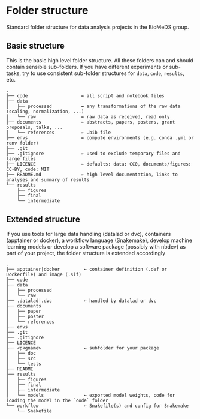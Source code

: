 # Folder structure

Standard folder structure for data analysis projects in the BioMeDS group.

## Basic structure

This is the basic high level folder structure. All these folders can and should contain sensible sub-folders. If you have different experiments or sub-tasks, try to use consistent sub-folder structures for `data`, `code`, `results`, etc.

```
.
├── code                    ← all script and notebook files
├── data
│   ├── processed           ← any transformations of the raw data (scaling, normalization, ...)
│   └── raw                 ← raw data as received, read only
├── documents               ← abstracts, papers, posters, grant proposals, talks, ...
│   └── references          ← .bib file
├── envs                    ← compute environments (e.g. conda .yml or renv folder)
├── .git
├── .gitignore              ← used to exclude temporary files and large files
├── LICENCE                 ← defaults: data: CC0, documents/figures: CC-BY, code: MIT
├── README.md               ← high level documentation, links to analyses and summary of results
└── results
    ├── figures
    ├── final
    └── intermediate
```

## Extended structure

If you use tools for large data handling (datalad or dvc), containers (apptainer or docker), a workflow language (Snakemake), develop machine learning models or develop a software package (possibly with nbdev) as part of your project, the folder structure is extended accordingly

```
.
├── apptainer|docker         ← container definition (.def or Dockerfile) and image (.sif)
├── code
├── data
│   ├── processed
│   └── raw
├── .datalad|.dvc            ← handled by datalad or dvc
├── documents
│   ├── paper
│   ├── poster
│   └── references
├── envs
├── .git
├── .gitignore
├── LICENCE
├── <pkgname>                ← subfolder for your package
│   ├── doc
│   ├── src
│   └── tests
├── README
├── results
│   ├── figures
│   ├── final
│   ├── intermediate
│   └── models               ← exported model weights, code for loading the model in the `code` folder
└── workflow                 ← Snakefile(s) and config for Snakemake
    └── Snakefile

```